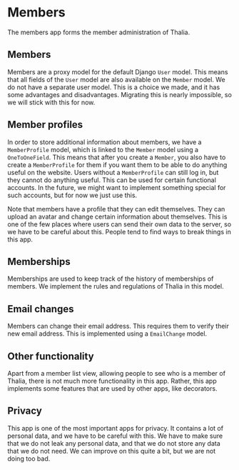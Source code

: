# Members
The members app forms the member administration of Thalia.

## Members
Members are a proxy model for the default Django `User` model.
This means that all fields of the `User` model are also available on the `Member` model.
We do not have a separate user model.
This is a choice we made, and it has some advantages and disadvantages.
Migrating this is nearly impossible, so we will stick with this for now.

## Member profiles
In order to store additional information about members, we have a `MemberProfile` model, which is linked to the `Member` model using a `OneToOneField`.
This means that after you create a `Member`, you also have to create a `MemberProfile` for them if you want them to be able to do anything useful on the website.
Users without a `MemberProfile` can still log in, but they cannot do anything useful.
This can be used for certain functional accounts.
In the future, we might want to implement something special for such accounts, but for now we just use this.

Note that members have a profile that they can edit themselves. They can upload an avatar and change certain information about themselves.
This is one of the few places where users can send their own data to the server, so we have to be careful about this.
People tend to find ways to break things in this app.

## Memberships
Memberships are used to keep track of the history of memberships of members.
We implement the rules and regulations of Thalia in this model.

## Email changes
Members can change their email address.
This requires them to verify their new email address.
This is implemented using a `EmailChange` model.

## Other functionality
Apart from a member list view, allowing people to see who is a member of Thalia, there is not much more functionality in this app.
Rather, this app implements some features that are used by other apps, like decorators.

## Privacy
This app is one of the most important apps for privacy.
It contains a lot of personal data, and we have to be careful with this.
We have to make sure that we do not leak any personal data, and that we do not store any data that we do not need.
We can improve on this quite a bit, but we are not doing too bad.
